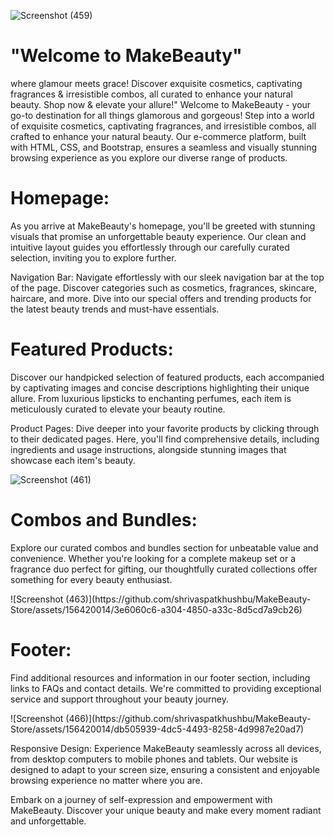 
![Screenshot (459)](https://github.com/shrivaspatkhushbu/MakeBeauty-Store/assets/156420014/b7ff1005-71a2-440d-9677-73a5404059cc)
 <h1>"Welcome to MakeBeauty"</h1>
 <p> where glamour meets grace! Discover exquisite cosmetics, captivating fragrances &amp; irresistible combos, all curated to enhance your natural beauty. Shop now &amp; elevate your allure!"
Welcome to MakeBeauty - your go-to destination for all things glamorous and gorgeous! Step into a world of exquisite cosmetics, captivating fragrances, and irresistible combos, all crafted to enhance your natural beauty. Our e-commerce platform, built with HTML, CSS, and Bootstrap, ensures a seamless and visually stunning browsing experience as you explore our diverse range of products.
 </p>
<h1>Homepage:</h1>
<p>As you arrive at MakeBeauty's homepage, you'll be greeted with stunning visuals that promise an unforgettable beauty experience. Our clean and intuitive layout guides you effortlessly through our carefully curated selection, inviting you to explore further.</p>


<p>
Navigation Bar:
Navigate effortlessly with our sleek navigation bar at the top of the page. Discover categories such as cosmetics, fragrances, skincare, haircare, and more. Dive into our special offers and trending products for the latest beauty trends and must-have essentials.
</p>
<h1>Featured Products:</h1>
<p>Discover our handpicked selection of featured products, each accompanied by captivating images and concise descriptions highlighting their unique allure. From luxurious lipsticks to enchanting perfumes, each item is meticulously curated to elevate your beauty routine.

Product Pages:
Dive deeper into your favorite products by clicking through to their dedicated pages. Here, you'll find comprehensive details, including ingredients and usage instructions, alongside stunning images that showcase each item's beauty.</p>

![Screenshot (461)](https://github.com/shrivaspatkhushbu/MakeBeauty-Store/assets/156420014/0f3f3fbe-d318-4cdd-bc04-4ed9c043d8a0)

<h1>Combos and Bundles:</h1>
<p>Explore our curated combos and bundles section for unbeatable value and convenience. Whether you're looking for a complete makeup set or a fragrance duo perfect for gifting, our thoughtfully curated collections offer something for every beauty enthusiast.</p>
![Screenshot (463)](https://github.com/shrivaspatkhushbu/MakeBeauty-Store/assets/156420014/3e6060c6-a304-4850-a33c-8d5cd7a9cb26)

<h1>Footer:</h1>
<p>
Find additional resources and information in our footer section, including links to FAQs and contact details. We're committed to providing exceptional service and support throughout your beauty journey.</p>
![Screenshot (466)](https://github.com/shrivaspatkhushbu/MakeBeauty-Store/assets/156420014/db505939-4dc5-4493-8258-4d9987e20ad7)

<p>
Responsive Design:
Experience MakeBeauty seamlessly across all devices, from desktop computers to mobile phones and tablets. Our website is designed to adapt to your screen size, ensuring a consistent and enjoyable browsing experience no matter where you are.

Embark on a journey of self-expression and empowerment with MakeBeauty. Discover your unique beauty and make every moment radiant and unforgettable.</p>
